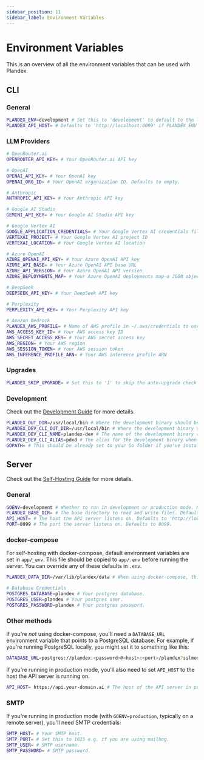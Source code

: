 ```yaml
---
sidebar_position: 11
sidebar_label: Environment Variables
---
```


# Environment Variables

This is an overview of all the environment variables that can be used with Plandex.

## CLI

### General

```bash
PLANDEX_ENV=development # Set this to 'development' to default to the local development server instead of Plandex Cloud when working on Plandex itself.
PLANDEX_API_HOST= # Defaults to 'http://localhost:8099' if PLANDEX_ENV is development, otherwise it's 'https://api.plandex.ai'—override this to use a different host.
```

### LLM Providers

```bash
# OpenRouter.ai
OPENROUTER_API_KEY= # Your OpenRouter.ai API key 

# OpenAI
OPENAI_API_KEY= # Your OpenAI key 
OPENAI_ORG_ID= # Your OpenAI organization ID. Defaults to empty.

# Anthropic
ANTHROPIC_API_KEY= # Your Anthropic API key 

# Google AI Studio
GEMINI_API_KEY= # Your Google AI Studio API key 

# Google Vertex AI
GOOGLE_APPLICATION_CREDENTIALS= # Your Google Vertex AI credentials file path
VERTEXAI_PROJECT= # Your Google Vertex AI project ID
VERTEXAI_LOCATION= # Your Google Vertex AI location

# Azure OpenAI
AZURE_OPENAI_API_KEY= # Your Azure OpenAI API key
AZURE_API_BASE= # Your Azure OpenAI API base URL
AZURE_API_VERSION= # Your Azure OpenAI API version
AZURE_DEPLOYMENTS_MAP= # Your Azure OpenAI deployments map—a JSON object mapping model names to deployment names (only needed if deployment names are different from model names)

# DeepSeek
DEEPSEEK_API_KEY= # Your DeepSeek API key

# Perplexity
PERPLEXITY_API_KEY= # Your Perplexity API key

# Amazon Bedrock
PLANDEX_AWS_PROFILE= # Name of AWS profile in ~/.aws/credentials to use for AWS Bedrock. If not set, the credentials file won't be used.
AWS_ACCESS_KEY_ID= # Your AWS access key ID
AWS_SECRET_ACCESS_KEY= # Your AWS secret access key
AWS_REGION= # Your AWS region
AWS_SESSION_TOKEN= # Your AWS session token
AWS_INFERENCE_PROFILE_ARN= # Your AWS inference profile ARN
```

### Upgrades

```bash
PLANDEX_SKIP_UPGRADE= # Set this to '1' to skip the auto-upgrade check when running the CLI.
```

### Development

Check out the [Development Guide](./development.md) for more details.

```bash
PLANDEX_OUT_DIR=/usr/local/bin # Where the development binary should be output when using dev.sh
PLANDEX_DEV_CLI_OUT_DIR=/usr/local/bin # Where the development binary should be output when using dev.sh
PLANDEX_DEV_CLI_NAME=plandex-dev # The name of the development binary when using dev.sh
PLANDEX_DEV_CLI_ALIAS=pdxd # The alias for the development binary when using dev.sh
GOPATH= # This should be already set to your Go folder if you've installed Golang.
```

## Server

Check out the [Self-Hosting Guide](./hosting/self-hosting/local-mode-quickstart.md) for more details.

### General

```bash
GOENV=development # Whether to run in development or production mode. Must be 'development' or 'production'
PLANDEX_BASE_DIR= # The base directory to read and write files. Defaults to '$HOME/plandex-server' in development mode, '/plandex-server' in production.
API_HOST= # The host the API server listens on. Defaults to 'http://localhost:$PORT'. In production mode, should be a host like 'https://api.your-domain.ai'.
PORT=8099 # The port the server listens on. Defaults to 8099.
```

### docker-compose

For self-hosting with docker-compose, default environment variables are set in `app/_env`. This file should be copied to `app/.env` before running the server. You can override any of these defaults in `.env`. 

```bash
PLANDEX_DATA_DIR=/var/lib/plandex/data # When using docker-compose, this is the directory *on your machine* that the Plandex server will use to store data—it will be mounted to the Docker container as a volume.

# Database Credentials
POSTGRES_DATABASE=plandex # Your postgres database.
POSTGRES_USER=plandex # Your postgres user.
POSTGRES_PASSWORD=plandex # Your postgres password.
```

### Other methods

If you're *not* using docker-compose, you'll need a `DATABASE_URL` environment variable that points to a PostgreSQL database. For example, if you're running PostgreSQL locally, you might set it to something like this:

```bash
DATABASE_URL=postgres://plandex:<password>@<host>:<port>/plandex?sslmode=disable
```

If you're running in production mode, you'll also need to set `API_HOST` to the host the API server is running on.

```bash
API_HOST= https://api.your-domain.ai # The host of the API server in production mode. Defaults to 'http://localhost:$PORT' in development mode.
```


### SMTP

If you're running in production mode (with `GOENV=production`, typically on a remote server), you'll need SMTP credentials:

```bash
SMTP_HOST= # Your SMTP host.
SMTP_PORT= # Set this to 1025 e.g. if you are using mailhog.
SMTP_USER= # SMTP username.
SMTP_PASSWORD= # SMTP password.
```
